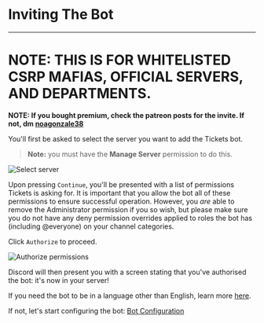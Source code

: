 # Inviting The Bot  
***

# NOTE: THIS IS FOR WHITELISTED CSRP MAFIAS, OFFICIAL SERVERS, AND DEPARTMENTS.

**NOTE: If you bought premium, check the patreon posts for the invite. If not, dm [noagonzale38](https://discord.com/users/1213915425369227334)**
  
You'll first be asked to select the server you want to add the Tickets bot. 
> **Note:** you must have the **Manage Server** permission to do this.  

![Select server](../img/invite-1.webp)

Upon pressing `Continue`, you'll be presented with a list of permissions Tickets is asking for. It is important that you allow the bot all of these permissions to ensure successful operation. However, you *are* able to remove the Administrator permission if you so wish, but please make sure you do not have any deny permission overrides applied to roles the bot has (including @everyone) on your channel categories. 

Click `Authorize` to proceed.

![Authorize permissions](../img/invite-2.webp)

Discord will then present you with a screen stating that you've authorised the bot: it's now in your server! 

If you need the bot to be in a language other than English, learn more [here](./languages.md).

If not, let's start configuring the bot: [Bot Configuration](./configuration.md)
